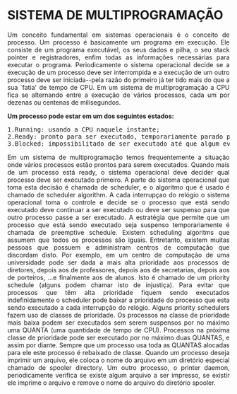 # SISTEMA DE MULTIPROGRAMAÇÃO

<p align="justify">
Um conceito fundamental em sistemas operacionais é o conceito de processo. Um processo é basicamente um programa em execução.
Ele consiste de um programa executável, os seus dados e pilha, o seu stack pointer e registradores, enfim todas as informações necessárias para executar o programa. 
Periodicamente o sistema operacional decide se a execução de um processo deve ser interrompida e a execução de um outro processo deve ser iniciada--pela razão do primeiro já ter tido mais do que a sua `fatia' de tempo de CPU. Em um sistema de multiprogramação a CPU fica se alternando entre a execução de vários processos, cada um por dezenas ou centenas de milisegundos. 
</p>
<Strong>Um processo pode estar em um dos seguintes estados: </Strong>

<pre>
1.Running: usando a CPU naquele instante; 
2.Ready: pronto para ser executado, temporariamente parado para que outro processo possa ser executado; e 
3.Blocked: impossibilitado de ser executado até que algum evento externo ocorra. 
</pre>

<p align="justify">
Em um sistema de multiprogramação temos frequentemente a situação onde vários processos estão prontos para serem executados.
Quando mais de um processo está ready, o sistema operacional deve decider qual processo deve ser executado primeiro.
A parte do sistema operacional que toma esta decisão é chamada de scheduler, e o algoritmo que é usado é chamado de scheduler algorithm.
A cada interrupçao do relógio o sistema operacional toma o controle e decide se o processo que está sendo executado deve continuar a ser executado ou deve ser suspenso para que outro processo passe a ser executado.
A estratégia que permite que um processo que está sendo executado seja suspenso temporariamente é chamada de preemptive schedule. 
Existem scheduling algoritms que assumem que todos os processos são iguais. Entretanto, existem muitas pessoas que possuem e administram centros de computação que discordam disto.
Por exemplo, em um centro de computação de uma universidade pode ser dada a mais alta prioridade aos processos de diretores, depois aos de professores, depois aos de secretarias, depois aos de porteiros, ...e finalmente aos de alunos.
Isto é chamado de um priority schedule (alguns podem chamar isto de injustiça). 
Para evitar que processos que têm alta prioridade fiquem sendo executados indefinidamente o scheduler pode baixar a prioridade do processo que esta sendo executado a cada interrupção do relógio. 
Alguns priority schedulers fazem uso de classes de prioridade. Os processos na classe de prioridade mais baixa podem ser executados sem serem suspensos por no máximo uma QUANTA (uma quantidade de tempo de CPU).
Processos na próxima classe de prioridade pode ser executado por no máximo duas QUANTAS, e assim por diante. Sempre que um processo usa toda as QUANTAS alocadas para ele este processo é rebaixado de classe. 
Quando um processo deseja imprimir um arquivo, ele coloca o nome do arquivo em um diretório especial chamado de spooler directory.
Um outro processo, o printer daemon, periodicamente verifica se existe algum arquivo a ser impresso, se existir ele imprime o arquivo e remove o nome do arquivo do diretório spooler. 
</p>
